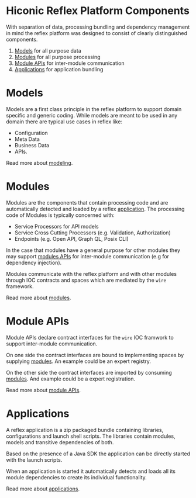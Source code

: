# Hiconic Reflex Platform Components

With separation of data, processing bundling and dependency management in mind the reflex platform was designed to consist of clearly distinguished components. 

1. [Models](#models) for all purpose data
1. [Modules](#modules) for all purpose processing
1. [Module APIs](#module-apis) for inter-module communication
1. [Applications](#applications) for application bundling

# Models

Models are a first class principle in the reflex platform to support domain specific and generic coding. While models are meant to be used in any domain there are typical use cases in reflex like:

* Configuration
* Meta Data
* Business Data
* APIs.

Read more about [modeling](../modeling/modeling.md).

# Modules

Modules are the components that contain processing code and are automatically detected and loaded by a reflex [application](#applications). The processing code of Modules is typically concerned with:

* Service Processors for API models
* Service Cross Cutting Processors (e.g. Validation, Authorization)
* Endpoints (e.g. Open API, Graph QL, Posix CLI)

In the case that modules have a general purpose for other modules they may support [modules APIs](#module-apis) for inter-module communication (e.g for dependency injection).

Modules communicate with the reflex platform and with other modules through IOC contracts and spaces which are mediated by the `wire` framework.

Read more about [modules](../modules/modules.md).

# Module APIs

Module APIs declare contract interfaces for the `wire` IOC framwork to support inter-module communication. 

On one side the contract interfaces are bound to implementing spaces by supplying [modules](#modules). An example could be an expert registry.

On the other side the contract interfaces are imported by consuming [modules](#modules). And example could be a expert registration.

Read more about [module APIs](../modules/module-apis.md).

# Applications 

A reflex application is a zip packaged bundle containing libraries, configurations and launch shell scripts. The libraries contain modules, models and transitive dependencies of both. 

Based on the presence of a Java SDK the application can be directly started with the launch scripts.

When an application is started it automatically detects and loads all its module dependencies to create its individual functionality.

Read more about [applications](../applications/applications.md).